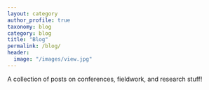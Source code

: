 ```yaml
---
layout: category
author_profile: true
taxonomy: blog
category: blog
title: "Blog"
permalink: /blog/
header:
  image: "/images/view.jpg"
---
```

  
A collection of posts on conferences, fieldwork, and research stuff!